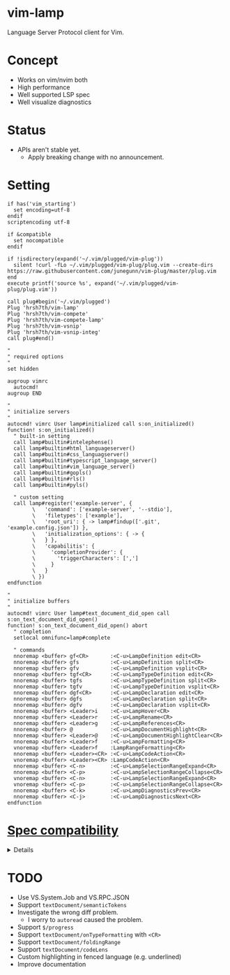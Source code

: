 # vim-lamp
Language Server Protocol client for Vim.

# Concept
- Works on vim/nvim both
- High performance
- Well supported LSP spec
- Well visualize diagnostics

# Status
- APIs aren't stable yet.
    - Apply breaking change with no announcement.


# Setting

```vim
if has('vim_starting')
  set encoding=utf-8
endif
scriptencoding utf-8

if &compatible
  set nocompatible
endif

if !isdirectory(expand('~/.vim/plugged/vim-plug'))
  silent !curl -fLo ~/.vim/plugged/vim-plug/plug.vim --create-dirs https://raw.githubusercontent.com/junegunn/vim-plug/master/plug.vim
end
execute printf('source %s', expand('~/.vim/plugged/vim-plug/plug.vim'))

call plug#begin('~/.vim/plugged')
Plug 'hrsh7th/vim-lamp'
Plug 'hrsh7th/vim-compete'
Plug 'hrsh7th/vim-compete-lamp'
Plug 'hrsh7th/vim-vsnip'
Plug 'hrsh7th/vim-vsnip-integ'
call plug#end()

"
" required options
"
set hidden

augroup vimrc
  autocmd!
augroup END

"
" initialize servers
"
autocmd! vimrc User lamp#initialized call s:on_initialized()
function! s:on_initialized()
  " built-in setting
  call lamp#builtin#intelephense()
  call lamp#builtin#html_languageserver()
  call lamp#builtin#css_languagserver()
  call lamp#builtin#typescript_language_server()
  call lamp#builtin#vim_language_server()
  call lamp#builtin#gopls()
  call lamp#builtin#rls()
  call lamp#builtin#pyls()

  " custom setting
  call lamp#register('example-server', {
        \   'command': ['example-server', '--stdio'],
        \   'filetypes': ['example'],
        \   'root_uri': { -> lamp#findup(['.git', 'example.config.json']) },
        \   'initialization_options': { -> {
        \   } },
        \   'capabilitis': {
        \     'completionProvider': {
        \       'triggerCharacters': [',']
        \     }
        \   }
        \ })
endfunction

"
" initialize buffers
"
autocmd! vimrc User lamp#text_document_did_open call s:on_text_document_did_open()
function! s:on_text_document_did_open() abort
  " completion
  setlocal omnifunc=lamp#complete

  " commands
  nnoremap <buffer> gf<CR>       :<C-u>LampDefinition edit<CR>
  nnoremap <buffer> gfs          :<C-u>LampDefinition split<CR>
  nnoremap <buffer> gfv          :<C-u>LampDefinition vsplit<CR>
  nnoremap <buffer> tgf<CR>      :<C-u>LampTypeDefinition edit<CR>
  nnoremap <buffer> tgfs         :<C-u>LampTypeDefinition split<CR>
  nnoremap <buffer> tgfv         :<C-u>LampTypeDefinition vsplit<CR>
  nnoremap <buffer> dgf<CR>      :<C-u>LampDeclaration edit<CR>
  nnoremap <buffer> dgfs         :<C-u>LampDeclaration split<CR>
  nnoremap <buffer> dgfv         :<C-u>LampDeclaration vsplit<CR>
  nnoremap <buffer> <Leader>i    :<C-u>LampHover<CR>
  nnoremap <buffer> <Leader>r    :<C-u>LampRename<CR>
  nnoremap <buffer> <Leader>g    :<C-u>LampReferences<CR>
  nnoremap <buffer> @            :<C-u>LampDocumentHighlight<CR>
  nnoremap <buffer> <Leader>@    :<C-u>LampDocumentHighlightClear<CR>
  nnoremap <buffer> <Leader>f    :<C-u>LampFormatting<CR>
  vnoremap <buffer> <Leader>f    :LampRangeFormatting<CR>
  nnoremap <buffer> <Leader><CR> :<C-u>LampCodeAction<CR>
  vnoremap <buffer> <Leader><CR> :LampCodeAction<CR>
  nnoremap <buffer> <C-n>        :<C-u>LampSelectionRangeExpand<CR>
  nnoremap <buffer> <C-p>        :<C-u>LampSelectionRangeCollapse<CR>
  vnoremap <buffer> <C-n>        :<C-u>LampSelectionRangeExpand<CR>
  vnoremap <buffer> <C-p>        :<C-u>LampSelectionRangeCollapse<CR>
  nnoremap <buffer> <C-k>        :<C-u>LampDiagnosticsPrev<CR>
  nnoremap <buffer> <C-j>        :<C-u>LampDiagnosticsNext<CR>
endfunction
```

# [Spec compatibility](https://microsoft.github.io/language-server-protocol/specifications/specification-3-15/)
<details>

    - General
        - [x] initialize
        - [x] initialized
        - [x] shutdown
        - [x] exit
        - [x] $/cancelRequest
        - [ ] $/progress

    - Window
        - [x] window/showMessage
        - [x] window/showMessageRequest
        - [x] window/logMessage
        - [ ] window/workDoneProgress/create
        - [ ] window/workDoneProgress/cancel

    - Telemetry
        - [x] telemetry/event

    - Client
        - [ ] ~~client/registerCapability~~ (Maybe unneeded)
        - [ ] ~~client/unregisterCapability~~ (Maybe unneeded)

    - Workspace
        - [x] workspace/workspaceFolders
        - [x] workspace/didChangeWorkspaceFolders
        - [x] workspace/didChangeConfiguration
        - [x] workspace/configuration
        - [ ] workspace/didChangeWatchedFiles
        - [ ] workspace/symbol
        - [x] workspace/executeCommand
        - [x] workspace/applyEdit

    - Synchronization
        - [x] textDocument/didOpen
        - [x] textDocument/didChange
        - [x] textDocument/willSave
        - [x] textDocument/willSaveWaitUntil
        - [x] textDocument/didSave
        - [x] textDocument/didClose

    - Diagnostics
        - [x] textDocument/publishDiagnostics

    - Language Features
        - [x] textDocument/completion
        - [x] completionItem/resolve
        - [x] textDocument/hover
        - [x] textDocument/signatureHelp
        - [x] textDocument/declaration
        - [x] textDocument/definition
        - [x] textDocument/typeDefinition
        - [x] textDocument/implementation
        - [x] textDocument/references
        - [x] textDocument/documentHighlight
        - [ ] textDocument/documentSymbol
        - [x] textDocument/codeAction
        - [ ] textDocument/codeLens
        - [ ] codeLens/resolve
        - [ ] textDocument/documentLink
        - [ ] documentLink/resolve
        - [ ] textDocument/documentColor
        - [ ] textDocument/colorPresentation
        - [x] textDocument/formatting
        - [x] textDocument/rangeFormatting
        - [x] textDocument/onTypeFormatting
        - [x] textDocument/rename
        - [x] textDocument/prepareRename
        - [ ] textDocument/foldingRange
        - [x] textDocument/selectionRange

    - Proposed
        - [ ] textDocument/semanticTokens
        - [ ] textDocument/callHierarchy

</details>

# TODO
- Use VS.System.Job and VS.RPC.JSON
- Support `textDocument/semanticTokens`
- Investigate the wrong diff problem.
    - I worry to `autoread` caused the problem.
- Support `$/progress`
- Support `textDocument/onTypeFormatting` with `<CR>`
- Support `textDocument/foldingRange`
- Support `textDocument/codeLens`
- Custom highlighting in fenced language (e.g. underlined)
- Improve documentation
